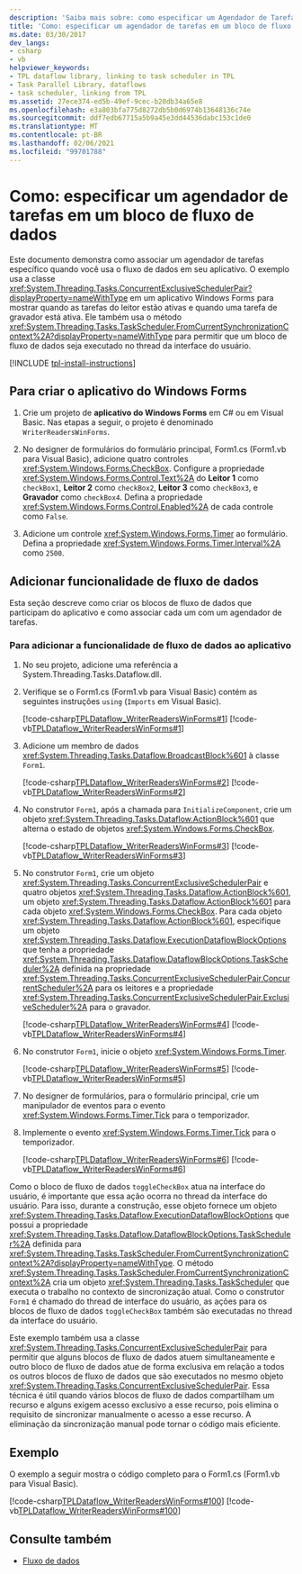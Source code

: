 ```yaml
---
description: 'Saiba mais sobre: como especificar um Agendador de Tarefas em um bloco de Dataflow'
title: 'Como: especificar um agendador de tarefas em um bloco de fluxo de dados'
ms.date: 03/30/2017
dev_langs:
- csharp
- vb
helpviewer_keywords:
- TPL dataflow library, linking to task scheduler in TPL
- Task Parallel Library, dataflows
- task scheduler, linking from TPL
ms.assetid: 27ece374-ed5b-49ef-9cec-b20db34a65e8
ms.openlocfilehash: e3a803bfa775d8272db5b0d6974b13648136c74e
ms.sourcegitcommit: ddf7edb67715a5b9a45e3dd44536dabc153c1de0
ms.translationtype: MT
ms.contentlocale: pt-BR
ms.lasthandoff: 02/06/2021
ms.locfileid: "99701788"
---
```

# <a name="how-to-specify-a-task-scheduler-in-a-dataflow-block"></a>Como: especificar um agendador de tarefas em um bloco de fluxo de dados

Este documento demonstra como associar um agendador de tarefas específico quando você usa o fluxo de dados em seu aplicativo. O exemplo usa a classe <xref:System.Threading.Tasks.ConcurrentExclusiveSchedulerPair?displayProperty=nameWithType> em um aplicativo Windows Forms para mostrar quando as tarefas do leitor estão ativas e quando uma tarefa de gravador está ativa. Ele também usa o método <xref:System.Threading.Tasks.TaskScheduler.FromCurrentSynchronizationContext%2A?displayProperty=nameWithType> para permitir que um bloco de fluxo de dados seja executado no thread da interface do usuário.

[!INCLUDE [tpl-install-instructions](../../../includes/tpl-install-instructions.md)]

## <a name="to-create-the-windows-forms-application"></a>Para criar o aplicativo do Windows Forms  
  
1. Crie um projeto de **aplicativo do Windows Forms** em C# ou em Visual Basic. Nas etapas a seguir, o projeto é denominado `WriterReadersWinForms`.  
  
2. No designer de formulários do formulário principal, Form1.cs (Form1.vb para Visual Basic), adicione quatro controles <xref:System.Windows.Forms.CheckBox>. Configure a propriedade <xref:System.Windows.Forms.Control.Text%2A> do **Leitor 1** como `checkBox1`, **Leitor 2** como `checkBox2`, **Leitor 3** como `checkBox3`, e **Gravador** como `checkBox4`. Defina a propriedade <xref:System.Windows.Forms.Control.Enabled%2A> de cada controle como `False`.  
  
3. Adicione um controle <xref:System.Windows.Forms.Timer> ao formulário. Defina a propriedade <xref:System.Windows.Forms.Timer.Interval%2A> como `2500`.  
  
## <a name="adding-dataflow-functionality"></a>Adicionar funcionalidade de fluxo de dados  

 Esta seção descreve como criar os blocos de fluxo de dados que participam do aplicativo e como associar cada um com um agendador de tarefas.  
  
### <a name="to-add-dataflow-functionality-to-the-application"></a>Para adicionar a funcionalidade de fluxo de dados ao aplicativo  
  
1. No seu projeto, adicione uma referência a System.Threading.Tasks.Dataflow.dll.  
  
2. Verifique se o Form1.cs (Form1.vb para Visual Basic) contém as seguintes instruções `using` (`Imports` em Visual Basic).  
  
     [!code-csharp[TPLDataflow_WriterReadersWinForms#1](../../../samples/snippets/csharp/VS_Snippets_Misc/tpldataflow_writerreaderswinforms/cs/writerreaderswinforms/form1.cs#1)]
     [!code-vb[TPLDataflow_WriterReadersWinForms#1](../../../samples/snippets/visualbasic/VS_Snippets_Misc/tpldataflow_writerreaderswinforms/vb/writerreaderswinforms/form1.vb#1)]  
  
3. Adicione um membro de dados <xref:System.Threading.Tasks.Dataflow.BroadcastBlock%601> à classe `Form1`.  
  
     [!code-csharp[TPLDataflow_WriterReadersWinForms#2](../../../samples/snippets/csharp/VS_Snippets_Misc/tpldataflow_writerreaderswinforms/cs/writerreaderswinforms/form1.cs#2)]
     [!code-vb[TPLDataflow_WriterReadersWinForms#2](../../../samples/snippets/visualbasic/VS_Snippets_Misc/tpldataflow_writerreaderswinforms/vb/writerreaderswinforms/form1.vb#2)]  
  
4. No construtor `Form1`, após a chamada para `InitializeComponent`, crie um objeto <xref:System.Threading.Tasks.Dataflow.ActionBlock%601> que alterna o estado de objetos <xref:System.Windows.Forms.CheckBox>.  
  
     [!code-csharp[TPLDataflow_WriterReadersWinForms#3](../../../samples/snippets/csharp/VS_Snippets_Misc/tpldataflow_writerreaderswinforms/cs/writerreaderswinforms/form1.cs#3)]
     [!code-vb[TPLDataflow_WriterReadersWinForms#3](../../../samples/snippets/visualbasic/VS_Snippets_Misc/tpldataflow_writerreaderswinforms/vb/writerreaderswinforms/form1.vb#3)]  
  
5. No construtor `Form1`, crie um objeto <xref:System.Threading.Tasks.ConcurrentExclusiveSchedulerPair> e quatro objetos <xref:System.Threading.Tasks.Dataflow.ActionBlock%601>, um objeto <xref:System.Threading.Tasks.Dataflow.ActionBlock%601> para cada objeto <xref:System.Windows.Forms.CheckBox>. Para cada objeto <xref:System.Threading.Tasks.Dataflow.ActionBlock%601>, especifique um objeto <xref:System.Threading.Tasks.Dataflow.ExecutionDataflowBlockOptions> que tenha a propriedade <xref:System.Threading.Tasks.Dataflow.DataflowBlockOptions.TaskScheduler%2A> definida na propriedade <xref:System.Threading.Tasks.ConcurrentExclusiveSchedulerPair.ConcurrentScheduler%2A> para os leitores e a propriedade <xref:System.Threading.Tasks.ConcurrentExclusiveSchedulerPair.ExclusiveScheduler%2A> para o gravador.  
  
     [!code-csharp[TPLDataflow_WriterReadersWinForms#4](../../../samples/snippets/csharp/VS_Snippets_Misc/tpldataflow_writerreaderswinforms/cs/writerreaderswinforms/form1.cs#4)]
     [!code-vb[TPLDataflow_WriterReadersWinForms#4](../../../samples/snippets/visualbasic/VS_Snippets_Misc/tpldataflow_writerreaderswinforms/vb/writerreaderswinforms/form1.vb#4)]  
  
6. No construtor `Form1`, inicie o objeto <xref:System.Windows.Forms.Timer>.  
  
     [!code-csharp[TPLDataflow_WriterReadersWinForms#5](../../../samples/snippets/csharp/VS_Snippets_Misc/tpldataflow_writerreaderswinforms/cs/writerreaderswinforms/form1.cs#5)]
     [!code-vb[TPLDataflow_WriterReadersWinForms#5](../../../samples/snippets/visualbasic/VS_Snippets_Misc/tpldataflow_writerreaderswinforms/vb/writerreaderswinforms/form1.vb#5)]  
  
7. No designer de formulários, para o formulário principal, crie um manipulador de eventos para o evento <xref:System.Windows.Forms.Timer.Tick> para o temporizador.  
  
8. Implemente o evento <xref:System.Windows.Forms.Timer.Tick> para o temporizador.  
  
     [!code-csharp[TPLDataflow_WriterReadersWinForms#6](../../../samples/snippets/csharp/VS_Snippets_Misc/tpldataflow_writerreaderswinforms/cs/writerreaderswinforms/form1.cs#6)]
     [!code-vb[TPLDataflow_WriterReadersWinForms#6](../../../samples/snippets/visualbasic/VS_Snippets_Misc/tpldataflow_writerreaderswinforms/vb/writerreaderswinforms/form1.vb#6)]  
  
 Como o bloco de fluxo de dados `toggleCheckBox` atua na interface do usuário, é importante que essa ação ocorra no thread da interface do usuário. Para isso, durante a construção, esse objeto fornece um objeto <xref:System.Threading.Tasks.Dataflow.ExecutionDataflowBlockOptions> que possui a propriedade <xref:System.Threading.Tasks.Dataflow.DataflowBlockOptions.TaskScheduler%2A> definida para <xref:System.Threading.Tasks.TaskScheduler.FromCurrentSynchronizationContext%2A?displayProperty=nameWithType>. O método <xref:System.Threading.Tasks.TaskScheduler.FromCurrentSynchronizationContext%2A> cria um objeto <xref:System.Threading.Tasks.TaskScheduler> que executa o trabalho no contexto de sincronização atual. Como o construtor `Form1` é chamado do thread de interface do usuário, as ações para os blocos de fluxo de dados `toggleCheckBox` também são executadas no thread da interface do usuário.  
  
 Este exemplo também usa a classe <xref:System.Threading.Tasks.ConcurrentExclusiveSchedulerPair> para permitir que alguns blocos de fluxo de dados atuem simultaneamente e outro bloco de fluxo de dados atue de forma exclusiva em relação a todos os outros blocos de fluxo de dados que são executados no mesmo objeto <xref:System.Threading.Tasks.ConcurrentExclusiveSchedulerPair>. Essa técnica é útil quando vários blocos de fluxo de dados compartilham um recurso e alguns exigem acesso exclusivo a esse recurso, pois elimina o requisito de sincronizar manualmente o acesso a esse recurso. A eliminação da sincronização manual pode tornar o código mais eficiente.  
  
## <a name="example"></a>Exemplo  

 O exemplo a seguir mostra o código completo para o Form1.cs (Form1.vb para Visual Basic).  
  
 [!code-csharp[TPLDataflow_WriterReadersWinForms#100](../../../samples/snippets/csharp/VS_Snippets_Misc/tpldataflow_writerreaderswinforms/cs/writerreaderswinforms/form1.cs#100)]
 [!code-vb[TPLDataflow_WriterReadersWinForms#100](../../../samples/snippets/visualbasic/VS_Snippets_Misc/tpldataflow_writerreaderswinforms/vb/writerreaderswinforms/form1.vb#100)]  
  
## <a name="see-also"></a>Consulte também

- [Fluxo de dados](dataflow-task-parallel-library.md)
